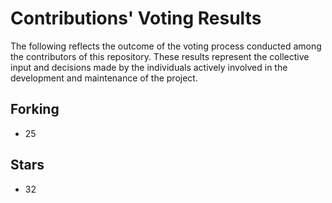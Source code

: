 # Contributions' Voting Results

The following reflects the outcome of the voting process conducted among the contributors of this repository. These results represent the collective input and decisions made by the individuals actively involved in the development and maintenance of the project.

## Forking
- 25

## Stars
- 32
